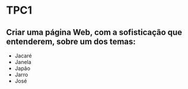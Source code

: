 # TPC1
## Criar uma página Web, com a sofisticação que entenderem, sobre um dos temas:

* Jacaré
* Janela
* Japão 
* Jarro
* José
